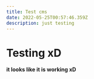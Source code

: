 ```yaml
---
title: Test cms
date: 2022-05-25T00:57:46.359Z
description: just testing
---
```

# **Testing xD**

**it looks like it is working xD**

![]()